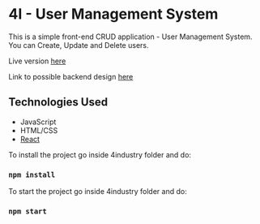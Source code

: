 # 4I - User Management System

This is a simple front-end CRUD application - User Management System.
You can Create, Update and Delete users.

Live version [here](https://4i-user-management-system.netlify.app/)

Link to possible backend design [here](https://lucid.app/lucidchart/e1569a94-1b51-4692-bced-5185488c7be1/edit?viewport_loc=-366%2C32%2C2573%2C1208%2C0_0&invitationId=inv_8a5f2165-7fcf-44d4-a7c3-670cb3a99799)

## Technologies Used

- JavaScript
- HTML/CSS
- [React](https://react.dev/)

To install the project go inside 4industry folder and do:

### `npm install`

To start the project go inside 4industry folder and do:

### `npm start`
